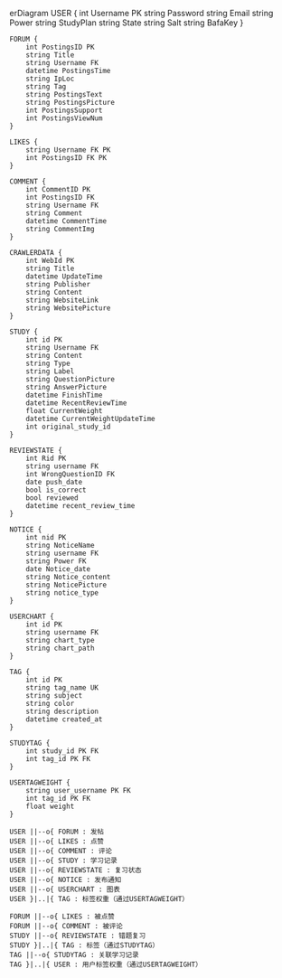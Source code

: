 erDiagram
    USER {
        int Username PK
        string Password
        string Email
        string Power
        string StudyPlan
        string State
        string Salt
        string BafaKey
    }
    
    FORUM {
        int PostingsID PK
        string Title
        string Username FK
        datetime PostingsTime
        string IpLoc
        string Tag
        string PostingsText
        string PostingsPicture
        int PostingsSupport
        int PostingsViewNum
    }
    
    LIKES {
        string Username FK PK
        int PostingsID FK PK
    }
    
    COMMENT {
        int CommentID PK
        int PostingsID FK
        string Username FK
        string Comment
        datetime CommentTime
        string CommentImg
    }
    
    CRAWLERDATA {
        int WebId PK
        string Title
        datetime UpdateTime
        string Publisher
        string Content
        string WebsiteLink
        string WebsitePicture
    }
    
    STUDY {
        int id PK
        string Username FK
        string Content
        string Type
        string Label
        string QuestionPicture
        string AnswerPicture
        datetime FinishTime
        datetime RecentReviewTime
        float CurrentWeight
        datetime CurrentWeightUpdateTime
        int original_study_id
    }
    
    REVIEWSTATE {
        int Rid PK
        string username FK
        int WrongQuestionID FK
        date push_date
        bool is_correct
        bool reviewed
        datetime recent_review_time
    }
    
    NOTICE {
        int nid PK
        string NoticeName
        string username FK
        string Power FK
        date Notice_date
        string Notice_content
        string NoticePicture
        string notice_type
    }
    
    USERCHART {
        int id PK
        string username FK
        string chart_type
        string chart_path
    }
    
    TAG {
        int id PK
        string tag_name UK
        string subject
        string color
        string description
        datetime created_at
    }
    
    STUDYTAG {
        int study_id PK FK
        int tag_id PK FK
    }
    
    USERTAGWEIGHT {
        string user_username PK FK
        int tag_id PK FK
        float weight
    }
    
    USER ||--o{ FORUM : 发帖
    USER ||--o{ LIKES : 点赞
    USER ||--o{ COMMENT : 评论
    USER ||--o{ STUDY : 学习记录
    USER ||--o{ REVIEWSTATE : 复习状态
    USER ||--o{ NOTICE : 发布通知
    USER ||--o{ USERCHART : 图表
    USER }|..|{ TAG : 标签权重（通过USERTAGWEIGHT）
    
    FORUM ||--o{ LIKES : 被点赞
    FORUM ||--o{ COMMENT : 被评论
    STUDY ||--o{ REVIEWSTATE : 错题复习
    STUDY }|..|{ TAG : 标签（通过STUDYTAG）
    TAG ||--o{ STUDYTAG : 关联学习记录
    TAG }|..|{ USER : 用户标签权重（通过USERTAGWEIGHT）
